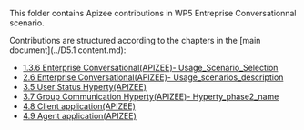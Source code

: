 This folder contains Apizee contributions in WP5 Entreprise Conversationnal scenario.

Contributions are structured according to the chapters in the [main document](../D5.1 content.md):
  * [1.3.6 Enterprise Conversational(APIZEE)- Usage_Scenario_Selection](./ch_1.3.6_Usage_Scenario_Selection/readme.md)
  * [2.6 Enterprise Conversational(APIZEE)- Usage_scenarios_description](./ch_2.6_Usage_scenarios_description/readme.md)
  * [3.5 User Status Hyperty(APIZEE)](./ch_3.5_User_Status_Hyperty/readme.md)
  * [3.7 Group Communication Hyperty(APIZEE)- Hyperty_phase2_name](./ch_3.7_Group_Communication_Hyperty/readme.md)
  * [4.8 Client application(APIZEE)](./ch_4.8_Client_application/readme.md)
  * [4.9 Agent application(APIZEE)](./ch_4.9_Agent_application/readme.md)
  
  
